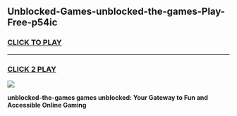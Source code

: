 
## Unblocked-Games-unblocked-the-games-Play-Free-p54ic
<h3>
<a href="https://premium76.site?title=unblocked-the-games&ref=10A">CLICK TO PLAY</a></h3>
<hr>

<h3>
<a href="https://premium76.site?title=unblocked-the-games&ref=10A">CLICK 2 PLAY</a>
  
</h3>

<a href="https://premium76.site?title=unblocked-the-games&ref=10A"><img src="https://clearcache.store/games.png"></a>


**unblocked-the-games games unblocked: Your Gateway to Fun and Accessible Online Gaming**
